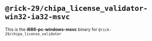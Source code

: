 # `@rick-29/chipa_license_validator-win32-ia32-msvc`

This is the **i686-pc-windows-msvc** binary for `@rick-29/chipa_license_validator`

